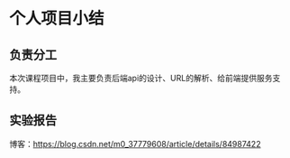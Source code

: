 # 个人项目小结

## 负责分工
本次课程项目中，我主要负责后端api的设计、URL的解析、给前端提供服务支持。

## 实验报告
博客：https://blog.csdn.net/m0_37779608/article/details/84987422